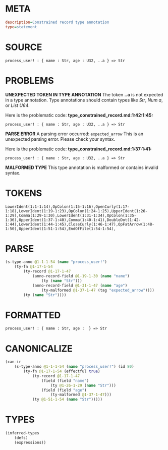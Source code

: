 # META
~~~ini
description=Constrained record type annotation
type=statement
~~~
# SOURCE
~~~roc
process_user! : { name : Str, age : U32, ..a } => Str
~~~
# PROBLEMS
**UNEXPECTED TOKEN IN TYPE ANNOTATION**
The token **..a** is not expected in a type annotation.
Type annotations should contain types like _Str_, _Num a_, or _List U64_.

Here is the problematic code:
**type_constrained_record.md:1:42:1:45:**
```roc
process_user! : { name : Str, age : U32, ..a } => Str
```


**PARSE ERROR**
A parsing error occurred: `expected_arrow`
This is an unexpected parsing error. Please check your syntax.

Here is the problematic code:
**type_constrained_record.md:1:37:1:41:**
```roc
process_user! : { name : Str, age : U32, ..a } => Str
```


**MALFORMED TYPE**
This type annotation is malformed or contains invalid syntax.

# TOKENS
~~~zig
LowerIdent(1:1-1:14),OpColon(1:15-1:16),OpenCurly(1:17-1:18),LowerIdent(1:19-1:23),OpColon(1:24-1:25),UpperIdent(1:26-1:29),Comma(1:29-1:30),LowerIdent(1:31-1:34),OpColon(1:35-1:36),UpperIdent(1:37-1:40),Comma(1:40-1:41),DoubleDot(1:42-1:44),LowerIdent(1:44-1:45),CloseCurly(1:46-1:47),OpFatArrow(1:48-1:50),UpperIdent(1:51-1:54),EndOfFile(1:54-1:54),
~~~
# PARSE
~~~clojure
(s-type-anno @1-1-1-54 (name "process_user!")
	(ty-fn @1-17-1-54
		(ty-record @1-17-1-47
			(anno-record-field @1-19-1-30 (name "name")
				(ty (name "Str")))
			(anno-record-field @1-31-1-47 (name "age")
				(ty-malformed @1-37-1-47 (tag "expected_arrow"))))
		(ty (name "Str"))))
~~~
# FORMATTED
~~~roc
process_user! : { name : Str, age :  } => Str
~~~
# CANONICALIZE
~~~clojure
(can-ir
	(s-type-anno @1-1-1-54 (name "process_user!") (id 80)
		(ty-fn @1-17-1-54 (effectful true)
			(ty-record @1-17-1-47
				(field (field "name")
					(ty @1-26-1-29 (name "Str")))
				(field (field "age")
					(ty-malformed @1-37-1-47)))
			(ty @1-51-1-54 (name "Str")))))
~~~
# TYPES
~~~clojure
(inferred-types
	(defs)
	(expressions))
~~~
